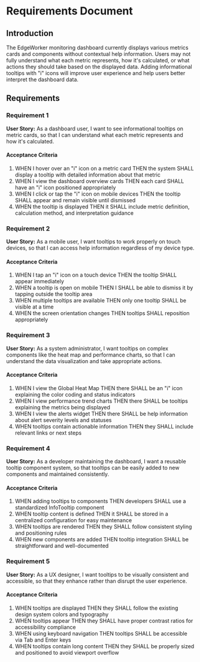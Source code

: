 # Requirements Document

## Introduction

The EdgeWorker monitoring dashboard currently displays various metrics cards and components without contextual help information. Users may not fully understand what each metric represents, how it's calculated, or what actions they should take based on the displayed data. Adding informational tooltips with "i" icons will improve user experience and help users better interpret the dashboard data.

## Requirements

### Requirement 1

**User Story:** As a dashboard user, I want to see informational tooltips on metric cards, so that I can understand what each metric represents and how it's calculated.

#### Acceptance Criteria

1. WHEN I hover over an "i" icon on a metric card THEN the system SHALL display a tooltip with detailed information about that metric
2. WHEN I view the dashboard overview cards THEN each card SHALL have an "i" icon positioned appropriately
3. WHEN I click or tap the "i" icon on mobile devices THEN the tooltip SHALL appear and remain visible until dismissed
4. WHEN the tooltip is displayed THEN it SHALL include metric definition, calculation method, and interpretation guidance

### Requirement 2

**User Story:** As a mobile user, I want tooltips to work properly on touch devices, so that I can access help information regardless of my device type.

#### Acceptance Criteria

1. WHEN I tap an "i" icon on a touch device THEN the tooltip SHALL appear immediately
2. WHEN a tooltip is open on mobile THEN I SHALL be able to dismiss it by tapping outside the tooltip area
3. WHEN multiple tooltips are available THEN only one tooltip SHALL be visible at a time
4. WHEN the screen orientation changes THEN tooltips SHALL reposition appropriately

### Requirement 3

**User Story:** As a system administrator, I want tooltips on complex components like the heat map and performance charts, so that I can understand the data visualization and take appropriate actions.

#### Acceptance Criteria

1. WHEN I view the Global Heat Map THEN there SHALL be an "i" icon explaining the color coding and status indicators
2. WHEN I view performance trend charts THEN there SHALL be tooltips explaining the metrics being displayed
3. WHEN I view the alerts widget THEN there SHALL be help information about alert severity levels and statuses
4. WHEN tooltips contain actionable information THEN they SHALL include relevant links or next steps

### Requirement 4

**User Story:** As a developer maintaining the dashboard, I want a reusable tooltip component system, so that tooltips can be easily added to new components and maintained consistently.

#### Acceptance Criteria

1. WHEN adding tooltips to components THEN developers SHALL use a standardized InfoTooltip component
2. WHEN tooltip content is defined THEN it SHALL be stored in a centralized configuration for easy maintenance
3. WHEN tooltips are rendered THEN they SHALL follow consistent styling and positioning rules
4. WHEN new components are added THEN tooltip integration SHALL be straightforward and well-documented

### Requirement 5

**User Story:** As a UX designer, I want tooltips to be visually consistent and accessible, so that they enhance rather than disrupt the user experience.

#### Acceptance Criteria

1. WHEN tooltips are displayed THEN they SHALL follow the existing design system colors and typography
2. WHEN tooltips appear THEN they SHALL have proper contrast ratios for accessibility compliance
3. WHEN using keyboard navigation THEN tooltips SHALL be accessible via Tab and Enter keys
4. WHEN tooltips contain long content THEN they SHALL be properly sized and positioned to avoid viewport overflow